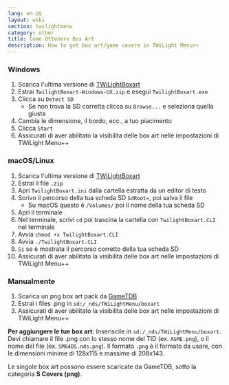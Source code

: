 ```yaml
---
lang: en-US
layout: wiki
section: twilightmenu
category: other
title: Come Ottenere Box Art
description: How to get box art/game covers in TWiLight Menu++
---
```


### Windows
1. Scarica l'ultima versione di [TWiLightBoxart](https://github.com/KirovAir/TwilightBoxart/releases)
1. Estrai `TwilightBoxart-Windows-UX.zip` e esegui `TwilightBoxart.exe`
1. Clicca su `Detect SD`
   - Se non trova la SD corretta clicca su `Browse...` e seleziona quella giusta
1. Cambia le dimensione, il bordo, ecc., a tuo piacimento
1. Clicca `Start`
1. Assicurati di aver abilitato la visibilita delle box art nelle impostazioni di TWiLight Menu++

### macOS/Linux
1. Scarica l'ultima versione di [TWiLightBoxart](https://github.com/KirovAir/TwilightBoxart/releases)
1. Estrai il file `.zip`
1. Apri `TwilightBoxart.ini` dalla cartella estratta da un editor di testo
1. Scrivo il percorso della tua scheda SD `SdRoot=`, poi salva il file
   - Su macOS questo è `/Volumes/` poi il nome della tua scheda SD
1. Apri il terminale
1. Nel terminale, scrivi `cd` poi trascina la cartella con `TwilightBoxart.CLI` nel terminale 
1. Avvia `chmod +x TwilightBoxart.CLI`
1. Avvia `./TwilightBoxart.CLI`
1. `Si` se è mostrata il percorso corretto della tua scheda SD
1. Assicurati di aver abilitato la visibilita delle box art nelle impostazioni di TWiLight Menu++

### Manualmente
1. Scarica un png box art pack da [GameTDB](https://www.gametdb.com/DS/Downloads#cover_packs)
1. Estrai i files .png in `sd:/_nds/TWiLightMenu/boxart`
1. Assicurati di aver abilitato la visibilita delle box art nelle impostazioni di TWiLight Menu++

**Per aggiungere le tue box art:** Inseriscile in `sd:/_nds/TWiLightMenu/boxart`. Devi chiamare il file .png con lo stesso nome del TID (ex. `ASME.png`), o il nome del file (ex. `SM64DS.nds.png`). Il formato `.png`  è il formato da usare, con le dimensioni minime di 128x115 e massime di 208x143.

Le singole box art possono essere scaricate da GameTDB, sotto la categoria **S Covers (png)**.

